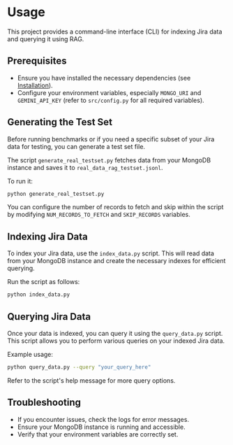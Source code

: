 <!-- filepath: g:\ThePublicJiraDataset\docs\USAGE.md -->
# Usage

This project provides a command-line interface (CLI) for indexing Jira data and querying it using RAG.

## Prerequisites

- Ensure you have installed the necessary dependencies (see [Installation](INSTALL.md)).
- Configure your environment variables, especially `MONGO_URI` and `GEMINI_API_KEY` (refer to `src/config.py` for all required variables).

## Generating the Test Set

Before running benchmarks or if you need a specific subset of your Jira data for testing, you can generate a test set file.

The script `generate_real_testset.py` fetches data from your MongoDB instance and saves it to `real_data_rag_testset.jsonl`.

To run it:

```bash
python generate_real_testset.py
```

You can configure the number of records to fetch and skip within the script by modifying `NUM_RECORDS_TO_FETCH` and `SKIP_RECORDS` variables.

## Indexing Jira Data

To index your Jira data, use the `index_data.py` script. This will read data from your MongoDB instance and create the necessary indexes for efficient querying.

Run the script as follows:

```bash
python index_data.py
```

## Querying Jira Data

Once your data is indexed, you can query it using the `query_data.py` script. This script allows you to perform various queries on your indexed Jira data.

Example usage:

```bash
python query_data.py --query "your_query_here"
```

Refer to the script's help message for more query options.

## Troubleshooting

- If you encounter issues, check the logs for error messages.
- Ensure your MongoDB instance is running and accessible.
- Verify that your environment variables are correctly set.